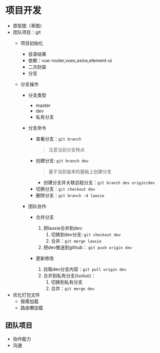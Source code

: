# 项目开发

* 原型图（草图）
* 团队项目：git
    * 项目初始化
        * 目录结果
        * 依赖：vue-router,vuex,axios,element-ui
        * 二次封装
        * 分支
    * 分支操作

        * 分支类型
            * master
            * dev
            * 私有分支
        * 分支命令
            * 查看分支：`git branch`
                > 注意当前分支特点
            * 创建分支: `git branch dev`
                > 基于当前版本的基础上创建分支
                * 创建分支并关联远程分支：`git branch dev origin/dev`
            * 切换分支：`git checkout dev`
            * 删除分支：`git branch -d laoxie`
            

        * 团队协作
            * 合并分支
                1. 把laoxie合并到dev: 
                    1. 切换到dev分支: `git checkout dev`
                    2. 合并：`git merge laoxie`
                2. 把dev推送到github： `git push origin dev`

            * 更新修改
                1. 拉取dev分支内容：`git pull origin dev`
                2. 合并到私有分支(luoluo)：
                    1. 切换到私有分支
                    2. 合并：`git merge dev`
* 优化打包文件
    * 按需加载
    * 路由懒加载
    

## 团队项目
* 协作能力
* 沟通